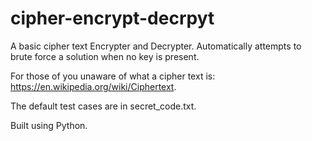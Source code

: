 # cipher-encrypt-decrpyt
A basic cipher text Encrypter and Decrypter. Automatically attempts to brute force a solution when no key is present.

For those of you unaware of what a cipher text is: https://en.wikipedia.org/wiki/Ciphertext.

The default test cases are in secret_code.txt.

Built using Python.
